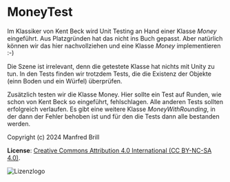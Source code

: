 # MoneyTest

Im Klassiker von Kent Beck wird Unit Testing an Hand einer Klasse *Money*
eingeführt. Aus Platzgründen hat das nicht ins Buch gepasst. Aber natürlich können wir 
das hier nachvollziehen und eine Klasse *Money* implementieren :-)

Die Szene ist irrelevant, denn die getestete Klasse hat nichts mit Unity zu tun.
In den Tests finden wir trotzdem Tests, die die Existenz der Objekte (einn Boden und
ein Würfel) überprüfen.

Zusätzlich testen wir die Klasse Money. Hier sollte ein Test auf Runden, wie schon von 
Kent Beck so eingeführt, fehlschlagen. Alle anderen Tests sollten erfolgreich verlaufen.
Es gibt eine weitere Klasse *MoneyWithRounding*, in der dann der Fehler
behoben ist und für den die Tests dann alle bestanden werden.


Copyright (c) 2024 Manfred Brill

**License**: [Creative Commons Attribution 4.0 International (CC BY-NC-SA 4.0)](https://creativecommons.org/licenses/by-nc-sa/4.0/).  

![Lizenzlogo](https://licensebuttons.net/l/by-nc-sa/3.0/de/88x31.png)
